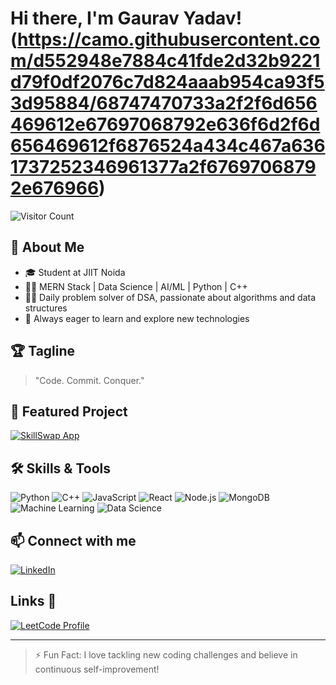 # Hi there, I'm Gaurav Yadav! (https://camo.githubusercontent.com/d552948e7884c41fde2d32b9221d79f0df2076c7d824aaab954ca93f53d95884/68747470733a2f2f6d656469612e67697068792e636f6d2f6d656469612f6876524a434c467a6361737252346961377a2f67697068792e676966)

![Visitor Count](https://komarev.com/ghpvc/?username=GauravYadav1718&color=brightgreen)

## 🚀 About Me

- 🎓 Student at JIIT Noida
- 👨‍💻 MERN Stack | Data Science | AI/ML | Python | C++
- 🧑‍💻 Daily problem solver of DSA, passionate about algorithms and data structures
- 🌱 Always eager to learn and explore new technologies

## 🏆 Tagline

> "Code. Commit. Conquer."

## 🚀 Featured Project
[![SkillSwap App](https://img.shields.io/badge/GitHub-SkillSwap_App-blue?logo=github)](https://github.com/GauravYadav1718/projectskill)


## 🛠️ Skills & Tools

![Python](https://img.shields.io/badge/Python-3776AB?style=flat&logo=python&logoColor=white)
![C++](https://img.shields.io/badge/C++-00599C?style=flat&logo=cplusplus&logoColor=white)
![JavaScript](https://img.shields.io/badge/JavaScript-F7DF1E?style=flat&logo=javascript&logoColor=black)
![React](https://img.shields.io/badge/React-20232A?style=flat&logo=react&logoColor=61DAFB)
![Node.js](https://img.shields.io/badge/Node.js-339933?style=flat&logo=nodedotjs&logoColor=white)
![MongoDB](https://img.shields.io/badge/MongoDB-4EA94B?style=flat&logo=mongodb&logoColor=white)
![Machine Learning](https://img.shields.io/badge/Machine%20Learning-FF6F00?style=flat)
![Data Science](https://img.shields.io/badge/Data%20Science-003366?style=flat)

## 📫 Connect with me

[![LinkedIn](https://img.shields.io/badge/LinkedIn-blue?style=flat&logo=linkedin)](https://www.linkedin.com/in/gaurav-yadav-a5325b320/)

## Links 🔗 
[![LeetCode Profile](https://img.shields.io/badge/LeetCode-Profile-orange?logo=leetcode)](https://leetcode.com/u/Gaurav_Yadav01/)


---

> ⚡ Fun Fact: I love tackling new coding challenges and believe in continuous self-improvement!
